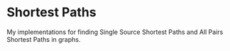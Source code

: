 # Shortest Paths
My implementations for finding Single Source Shortest Paths and All Pairs Shortest Paths in graphs.
